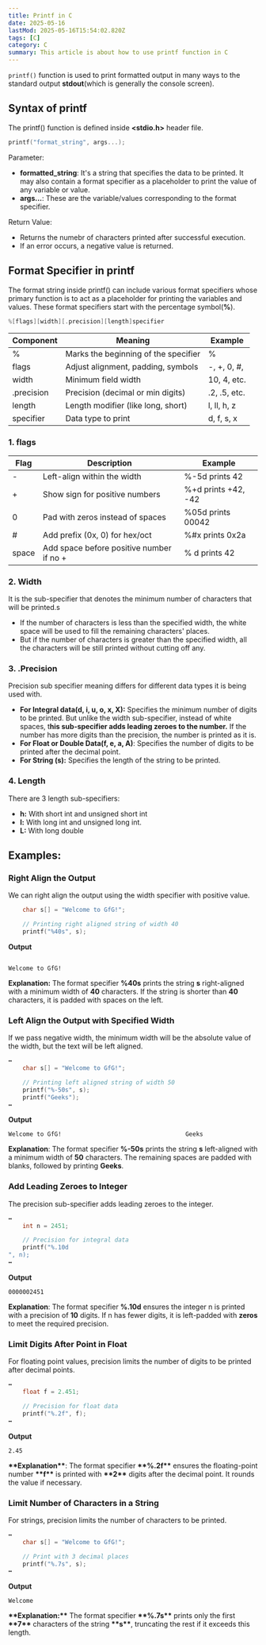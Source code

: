 ```yaml
---
title: Printf in C
date: 2025-05-16
lastMod: 2025-05-16T15:54:02.820Z
tags: [C]
category: C
summary: This article is about how to use printf function in C
---
```


`printf()` function is used to print formatted output in many ways to the standard output **stdout**(which is generally the console screen).

## Syntax of printf

The printf() function is defined inside **<stdio.h>** header file.

```c
printf("format_string", args...);
```

Parameter:

- **formatted_string**: It's a string that specifies the data to be printed. It may also contain a format specifier as a placeholder to print the value of any variable or value.
- **args...**: These are the variable/values corresponding to the format specifier.

Return Value:

- Returns the numebr of characters printed after successful execution.
- If an error occurs, a negative value is returned.

## Format Specifier in printf

The format string inside printf() can include various format specifiers whose primary function is to act as a placeholder for printing the variables and values. These format specifiers start with the percentage symbol(**%**).

```c
%[flags][width][.precision][length]specifier
```

| **Component** | **Meaning**                          | **Example**  |
| ------------- | ------------------------------------ | ------------ |
| %             | Marks the beginning of the specifier | %            |
| flags         | Adjust alignment, padding, symbols   | -, +, 0, #,  |
| width         | Minimum field width                  | 10, 4, etc.  |
| .precision    | Precision (decimal or min digits)    | .2, .5, etc. |
| length        | Length modifier (like long, short)   | l, ll, h, z  |
| specifier     | Data type to print                   | d, f, s, x   |

### 1. flags

| **Flag** | **Description**                          | **Example**         |
| -------- | ---------------------------------------- | ------------------- |
| -        | Left-align within the width              | %-5d prints 42      |
| +        | Show sign for positive numbers           | %+d prints +42, -42 |
| 0        | Pad with zeros instead of spaces         | %05d prints 00042   |
| #        | Add prefix (0x, 0) for hex/oct           | %#x prints 0x2a     |
| space    | Add space before positive number if no + | % d prints 42       |

### 2. Width

It is the sub-specifier that denotes the minimum number of characters that will be printed.s

- If the number of characters is less than the specified width, the white space will be used to fill the remaining characters' places.
- But if the number of characters is greater than the specified width, all the characters will be still printed without cutting off any.

### 3. .Precision

Precision sub specifier meaning differs for different data types it is being used with.

- **For Integral data(d, i, u, o, x, X):** Specifies the minimum number of digits to be printed. But unlike the width sub-specifier, instead of white spaces, t**his sub-specifier adds leading zeroes to the number.** If the number has more digits than the precision, the number is printed as it is.
- **For Float or Double Data(f, e, a, A)**: Specifies the number of digits to be printed after the decimal point.
- **For String (s):** Specifies the length of the string to be printed.

### 4. Length

There are 3 length sub-specifiers:

- **h:** With short int and unsigned short int
- **l:** With long int and unsigned long int.
- **L:** With long double

## Examples:

### Right Align the Output

We can right align the output using the width specifier with positive value.

```c
    char s[] = "Welcome to GfG!";

    // Printing right aligned string of width 40
    printf("%40s", s);

```

**Output**

```
                                                                                     Welcome to GfG!
```

**Explanation:** The format specifier **%40s** prints the string **s** right-aligned with a minimum width of **40** characters. If the string is shorter than **40** characters, it is padded with spaces on the left.

### Left Align the Output with Specified Width

If we pass negative width, the minimum width will be the absolute value of the width, but the text will be left aligned.

```c
↔
    char s[] = "Welcome to GfG!";

    // Printing left aligned string of width 50
    printf("%-50s", s);
    printf("Geeks");
↔
```

**Output**

```
Welcome to GfG!                                   Geeks
```

**Explanation**: The format specifier **%-50s** prints the string **s** left-aligned with a minimum width of **50** characters. The remaining spaces are padded with blanks, followed by printing **Geeks**.

### **Add Leading Zeroes to Integer**

The precision sub-specifier adds leading zeroes to the integer.

```c
↔
    int n = 2451;

    // Precision for integral data
    printf("%.10d
", n);
↔
```

**Output**

```
0000002451
```

**Explanation**: The format specifier **%.10d** ensures the integer n is printed with a precision of **10** digits. If n has fewer digits, it is left-padded with **zeros** to meet the required precision.

### **Limit Digits After Point in Float**

For floating point values, precision limits the number of digits to be printed after decimal points.

```c
↔
    float f = 2.451;

    // Precision for float data
    printf("%.2f", f);
↔
```

**Output**

```
2.45
```

**\*\*Explanation\*\***: The format specifier **\*\*%.2f\*\*** ensures the floating-point number **\*\*f\*\*** is printed with **\*\*2\*\*** digits after the decimal point. It rounds the value if necessary.

### **Limit Number of Characters in a String**

For strings, precision limits the number of characters to be printed.

```c
↔
    char s[] = "Welcome to GfG!";

    // Print with 3 decimal places
    printf("%.7s", s);
↔
```

**Output**

```
Welcome
```

**\*\*Explanation:\*\*** The format specifier **\*\*%.7s\*\*** prints only the first **\*\*7\*\*** characters of the string **\*\*s\*\***, truncating the rest if it exceeds this length.
